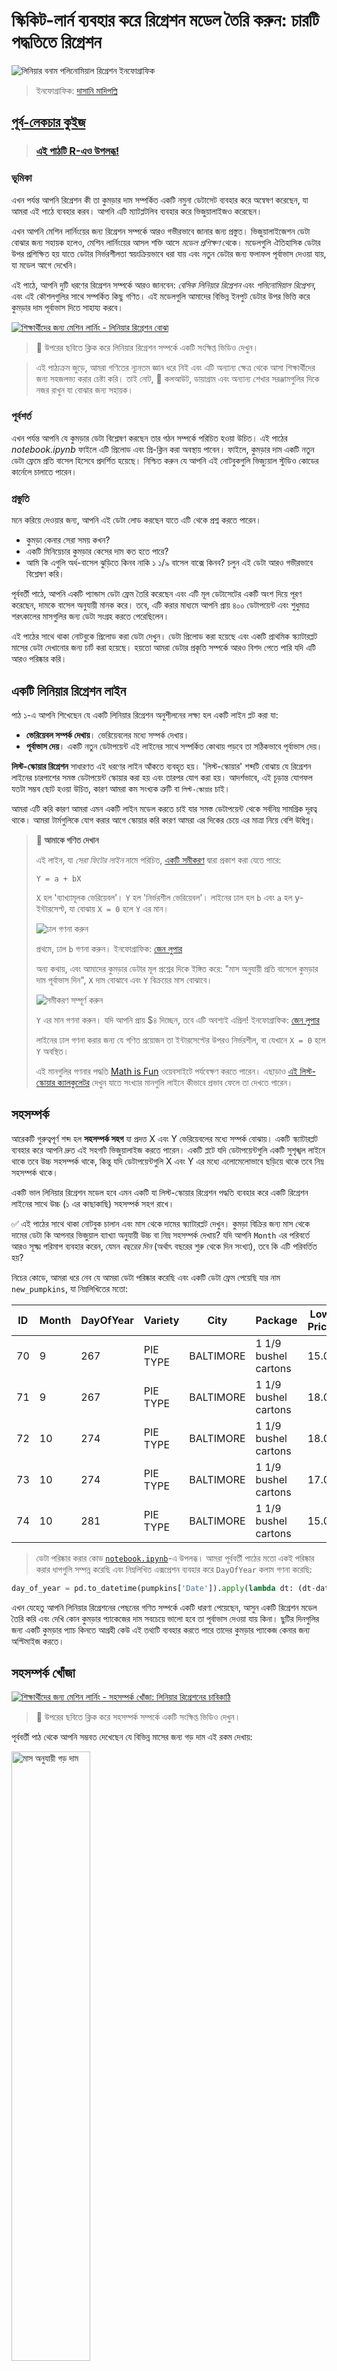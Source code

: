 <!--
CO_OP_TRANSLATOR_METADATA:
{
  "original_hash": "2f88fbc741d792890ff2f1430fe0dae0",
  "translation_date": "2025-08-29T20:13:53+00:00",
  "source_file": "2-Regression/3-Linear/README.md",
  "language_code": "bn"
}
-->
# স্কিকিট-লার্ন ব্যবহার করে রিগ্রেশন মডেল তৈরি করুন: চারটি পদ্ধতিতে রিগ্রেশন

![লিনিয়ার বনাম পলিনোমিয়াল রিগ্রেশন ইনফোগ্রাফিক](../../../../translated_images/linear-polynomial.5523c7cb6576ccab0fecbd0e3505986eb2d191d9378e785f82befcf3a578a6e7.bn.png)
> ইনফোগ্রাফিক: [দাসানি মাদিপল্লি](https://twitter.com/dasani_decoded)
## [পূর্ব-লেকচার কুইজ](https://gray-sand-07a10f403.1.azurestaticapps.net/quiz/13/)

> ### [এই পাঠটি R-এও উপলব্ধ!](../../../../2-Regression/3-Linear/solution/R/lesson_3.html)
### ভূমিকা

এখন পর্যন্ত আপনি রিগ্রেশন কী তা কুমড়ার দাম সম্পর্কিত একটি নমুনা ডেটাসেট ব্যবহার করে অন্বেষণ করেছেন, যা আমরা এই পাঠে ব্যবহার করব। আপনি এটি ম্যাটপ্লটলিব ব্যবহার করে ভিজুয়ালাইজও করেছেন।

এখন আপনি মেশিন লার্নিংয়ের জন্য রিগ্রেশন সম্পর্কে আরও গভীরভাবে জানার জন্য প্রস্তুত। ভিজুয়ালাইজেশন ডেটা বোঝার জন্য সহায়ক হলেও, মেশিন লার্নিংয়ের আসল শক্তি আসে _মডেল প্রশিক্ষণ_ থেকে। মডেলগুলি ঐতিহাসিক ডেটার উপর প্রশিক্ষিত হয় যাতে ডেটার নির্ভরশীলতা স্বয়ংক্রিয়ভাবে ধরা যায় এবং নতুন ডেটার জন্য ফলাফল পূর্বাভাস দেওয়া যায়, যা মডেল আগে দেখেনি।

এই পাঠে, আপনি দুটি ধরণের রিগ্রেশন সম্পর্কে আরও জানবেন: _বেসিক লিনিয়ার রিগ্রেশন_ এবং _পলিনোমিয়াল রিগ্রেশন_, এবং এই কৌশলগুলির সাথে সম্পর্কিত কিছু গণিত। এই মডেলগুলি আমাদের বিভিন্ন ইনপুট ডেটার উপর ভিত্তি করে কুমড়ার দাম পূর্বাভাস দিতে সাহায্য করবে।

[![শিক্ষার্থীদের জন্য মেশিন লার্নিং - লিনিয়ার রিগ্রেশন বোঝা](https://img.youtube.com/vi/CRxFT8oTDMg/0.jpg)](https://youtu.be/CRxFT8oTDMg "শিক্ষার্থীদের জন্য মেশিন লার্নিং - লিনিয়ার রিগ্রেশন বোঝা")

> 🎥 উপরের ছবিতে ক্লিক করে লিনিয়ার রিগ্রেশন সম্পর্কে একটি সংক্ষিপ্ত ভিডিও দেখুন।

> এই পাঠ্যক্রম জুড়ে, আমরা গণিতের ন্যূনতম জ্ঞান ধরে নিই এবং এটি অন্যান্য ক্ষেত্র থেকে আসা শিক্ষার্থীদের জন্য সহজলভ্য করার চেষ্টা করি। তাই নোট, 🧮 কলআউট, ডায়াগ্রাম এবং অন্যান্য শেখার সরঞ্জামগুলির দিকে নজর রাখুন যা বোঝার জন্য সহায়ক।

### পূর্বশর্ত

এখন পর্যন্ত আপনি যে কুমড়ার ডেটা বিশ্লেষণ করছেন তার গঠন সম্পর্কে পরিচিত হওয়া উচিত। এই পাঠের _notebook.ipynb_ ফাইলে এটি প্রিলোড এবং প্রি-ক্লিন করা অবস্থায় পাবেন। ফাইলে, কুমড়ার দাম একটি নতুন ডেটা ফ্রেমে প্রতি বাসেল হিসেবে প্রদর্শিত হয়েছে। নিশ্চিত করুন যে আপনি এই নোটবুকগুলি ভিজ্যুয়াল স্টুডিও কোডের কার্নেলে চালাতে পারেন।

### প্রস্তুতি

মনে করিয়ে দেওয়ার জন্য, আপনি এই ডেটা লোড করছেন যাতে এটি থেকে প্রশ্ন করতে পারেন।

- কুমড়া কেনার সেরা সময় কখন?
- একটি মিনিয়েচার কুমড়ার কেসের দাম কত হতে পারে?
- আমি কি এগুলি অর্ধ-বাসেল ঝুড়িতে কিনব নাকি ১ ১/৯ বাসেল বাক্সে কিনব?
চলুন এই ডেটা আরও গভীরভাবে বিশ্লেষণ করি।

পূর্ববর্তী পাঠে, আপনি একটি প্যান্ডাস ডেটা ফ্রেম তৈরি করেছেন এবং এটি মূল ডেটাসেটের একটি অংশ দিয়ে পূরণ করেছেন, দামকে বাসেল অনুযায়ী মানক করে। তবে, এটি করার মাধ্যমে আপনি প্রায় ৪০০ ডেটাপয়েন্ট এবং শুধুমাত্র শরৎকালের মাসগুলির জন্য ডেটা সংগ্রহ করতে পেরেছিলেন।

এই পাঠের সাথে থাকা নোটবুকে প্রিলোড করা ডেটা দেখুন। ডেটা প্রিলোড করা হয়েছে এবং একটি প্রাথমিক স্ক্যাটারপ্লট মাসের ডেটা দেখানোর জন্য চার্ট করা হয়েছে। হয়তো আমরা ডেটার প্রকৃতি সম্পর্কে আরও বিশদ পেতে পারি যদি এটি আরও পরিষ্কার করি।

## একটি লিনিয়ার রিগ্রেশন লাইন

পাঠ ১-এ আপনি শিখেছেন যে একটি লিনিয়ার রিগ্রেশন অনুশীলনের লক্ষ্য হল একটি লাইন প্লট করা যা:

- **ভেরিয়েবল সম্পর্ক দেখায়**। ভেরিয়েবলের মধ্যে সম্পর্ক দেখায়।
- **পূর্বাভাস দেয়**। একটি নতুন ডেটাপয়েন্ট এই লাইনের সাথে সম্পর্কিত কোথায় পড়বে তা সঠিকভাবে পূর্বাভাস দেয়।

**লিস্ট-স্কোয়ার রিগ্রেশন** সাধারণত এই ধরণের লাইন আঁকতে ব্যবহৃত হয়। 'লিস্ট-স্কোয়ার' শব্দটি বোঝায় যে রিগ্রেশন লাইনের চারপাশের সমস্ত ডেটাপয়েন্ট স্কোয়ার করা হয় এবং তারপর যোগ করা হয়। আদর্শভাবে, এই চূড়ান্ত যোগফল যতটা সম্ভব ছোট হওয়া উচিত, কারণ আমরা কম সংখ্যক ত্রুটি বা `লিস্ট-স্কোয়ার` চাই।

আমরা এটি করি কারণ আমরা এমন একটি লাইন মডেল করতে চাই যার সমস্ত ডেটাপয়েন্ট থেকে সর্বনিম্ন সামগ্রিক দূরত্ব থাকে। আমরা টার্মগুলিকে যোগ করার আগে স্কোয়ার করি কারণ আমরা এর দিকের চেয়ে এর মাত্রা নিয়ে বেশি উদ্বিগ্ন।

> **🧮 আমাকে গণিত দেখান**
>
> এই লাইন, যা _সেরা ফিটের লাইন_ নামে পরিচিত, [একটি সমীকরণ](https://en.wikipedia.org/wiki/Simple_linear_regression) দ্বারা প্রকাশ করা যেতে পারে:
>
> ```
> Y = a + bX
> ```
>
> `X` হল 'ব্যাখ্যামূলক ভেরিয়েবল'। `Y` হল 'নির্ভরশীল ভেরিয়েবল'। লাইনের ঢাল হল `b` এবং `a` হল y-ইন্টারসেপ্ট, যা বোঝায় `X = 0` হলে `Y` এর মান।
>
>![ঢাল গণনা করুন](../../../../translated_images/slope.f3c9d5910ddbfcf9096eb5564254ba22c9a32d7acd7694cab905d29ad8261db3.bn.png)
>
> প্রথমে, ঢাল `b` গণনা করুন। ইনফোগ্রাফিক: [জেন লুপার](https://twitter.com/jenlooper)
>
> অন্য কথায়, এবং আমাদের কুমড়ার ডেটার মূল প্রশ্নের দিকে ইঙ্গিত করে: "মাস অনুযায়ী প্রতি বাসেলে কুমড়ার দাম পূর্বাভাস দিন", `X` দাম বোঝাবে এবং `Y` বিক্রয়ের মাস বোঝাবে।
>
>![সমীকরণ সম্পূর্ণ করুন](../../../../translated_images/calculation.a209813050a1ddb141cdc4bc56f3af31e67157ed499e16a2ecf9837542704c94.bn.png)
>
> `Y` এর মান গণনা করুন। যদি আপনি প্রায় $৪ দিচ্ছেন, তবে এটি অবশ্যই এপ্রিল! ইনফোগ্রাফিক: [জেন লুপার](https://twitter.com/jenlooper)
>
> লাইনের ঢাল গণনা করার জন্য যে গণিত প্রয়োজন তা ইন্টারসেপ্টের উপরও নির্ভরশীল, বা যেখানে `X = 0` হলে `Y` অবস্থিত।
>
> এই মানগুলির গণনার পদ্ধতি [Math is Fun](https://www.mathsisfun.com/data/least-squares-regression.html) ওয়েবসাইটে পর্যবেক্ষণ করতে পারেন। এছাড়াও [এই লিস্ট-স্কোয়ার ক্যালকুলেটর](https://www.mathsisfun.com/data/least-squares-calculator.html) দেখুন যাতে সংখ্যার মানগুলি লাইনে কীভাবে প্রভাব ফেলে তা দেখতে পারেন।

## সহসম্পর্ক

আরেকটি গুরুত্বপূর্ণ শব্দ হল **সহসম্পর্ক সহগ** যা প্রদত্ত X এবং Y ভেরিয়েবলের মধ্যে সম্পর্ক বোঝায়। একটি স্ক্যাটারপ্লট ব্যবহার করে আপনি দ্রুত এই সহগটি ভিজুয়ালাইজ করতে পারেন। একটি প্লটে যদি ডেটাপয়েন্টগুলি একটি সুশৃঙ্খল লাইনে থাকে তবে উচ্চ সহসম্পর্ক থাকে, কিন্তু যদি ডেটাপয়েন্টগুলি X এবং Y এর মধ্যে এলোমেলোভাবে ছড়িয়ে থাকে তবে নিম্ন সহসম্পর্ক থাকে।

একটি ভাল লিনিয়ার রিগ্রেশন মডেল হবে এমন একটি যা লিস্ট-স্কোয়ার রিগ্রেশন পদ্ধতি ব্যবহার করে একটি রিগ্রেশন লাইনের সাথে উচ্চ (১ এর কাছাকাছি) সহসম্পর্ক সহগ রাখে।

✅ এই পাঠের সাথে থাকা নোটবুক চালান এবং মাস থেকে দামের স্ক্যাটারপ্লট দেখুন। কুমড়া বিক্রির জন্য মাস থেকে দামের ডেটা কি আপনার ভিজুয়াল ব্যাখ্যা অনুযায়ী উচ্চ বা নিম্ন সহসম্পর্ক দেখায়? যদি আপনি `Month` এর পরিবর্তে আরও সূক্ষ্ম পরিমাপ ব্যবহার করেন, যেমন *বছরের দিন* (অর্থাৎ বছরের শুরু থেকে দিন সংখ্যা), তবে কি এটি পরিবর্তিত হয়?

নিচের কোডে, আমরা ধরে নেব যে আমরা ডেটা পরিষ্কার করেছি এবং একটি ডেটা ফ্রেম পেয়েছি যার নাম `new_pumpkins`, যা নিম্নলিখিতের মতো:

ID | Month | DayOfYear | Variety | City | Package | Low Price | High Price | Price
---|-------|-----------|---------|------|---------|-----------|------------|-------
70 | 9 | 267 | PIE TYPE | BALTIMORE | 1 1/9 bushel cartons | 15.0 | 15.0 | 13.636364
71 | 9 | 267 | PIE TYPE | BALTIMORE | 1 1/9 bushel cartons | 18.0 | 18.0 | 16.363636
72 | 10 | 274 | PIE TYPE | BALTIMORE | 1 1/9 bushel cartons | 18.0 | 18.0 | 16.363636
73 | 10 | 274 | PIE TYPE | BALTIMORE | 1 1/9 bushel cartons | 17.0 | 17.0 | 15.454545
74 | 10 | 281 | PIE TYPE | BALTIMORE | 1 1/9 bushel cartons | 15.0 | 15.0 | 13.636364

> ডেটা পরিষ্কার করার কোড [`notebook.ipynb`](notebook.ipynb)-এ উপলব্ধ। আমরা পূর্ববর্তী পাঠের মতো একই পরিষ্কার করার ধাপগুলি সম্পন্ন করেছি এবং নিম্নলিখিত এক্সপ্রেশন ব্যবহার করে `DayOfYear` কলাম গণনা করেছি:

```python
day_of_year = pd.to_datetime(pumpkins['Date']).apply(lambda dt: (dt-datetime(dt.year,1,1)).days)
```

এখন যেহেতু আপনি লিনিয়ার রিগ্রেশনের পেছনের গণিত সম্পর্কে একটি ধারণা পেয়েছেন, আসুন একটি রিগ্রেশন মডেল তৈরি করি এবং দেখি কোন কুমড়ার প্যাকেজের দাম সবচেয়ে ভালো হবে তা পূর্বাভাস দেওয়া যায় কিনা। ছুটির দিনগুলির জন্য একটি কুমড়ার প্যাচ কিনতে আগ্রহী কেউ এই তথ্যটি ব্যবহার করতে পারে তাদের কুমড়ার প্যাকেজ কেনার জন্য অপ্টিমাইজ করতে।

## সহসম্পর্ক খোঁজা

[![শিক্ষার্থীদের জন্য মেশিন লার্নিং - সহসম্পর্ক খোঁজা: লিনিয়ার রিগ্রেশনের চাবিকাঠি](https://img.youtube.com/vi/uoRq-lW2eQo/0.jpg)](https://youtu.be/uoRq-lW2eQo "শিক্ষার্থীদের জন্য মেশিন লার্নিং - সহসম্পর্ক খোঁজা: লিনিয়ার রিগ্রেশনের চাবিকাঠি")

> 🎥 উপরের ছবিতে ক্লিক করে সহসম্পর্ক সম্পর্কে একটি সংক্ষিপ্ত ভিডিও দেখুন।

পূর্ববর্তী পাঠ থেকে আপনি সম্ভবত দেখেছেন যে বিভিন্ন মাসের জন্য গড় দাম এই রকম দেখায়:

<img alt="মাস অনুযায়ী গড় দাম" src="../2-Data/images/barchart.png" width="50%"/>

এটি নির্দেশ করে যে কিছু সহসম্পর্ক থাকতে পারে, এবং আমরা `Month` এবং `Price` এর মধ্যে সম্পর্ক বা `DayOfYear` এবং `Price` এর মধ্যে সম্পর্ক পূর্বাভাস দেওয়ার জন্য একটি লিনিয়ার রিগ্রেশন মডেল প্রশিক্ষণ দেওয়ার চেষ্টা করতে পারি। এখানে একটি স্ক্যাটারপ্লট রয়েছে যা দ্বিতীয় সম্পর্কটি দেখায়:

<img alt="দামের বনাম বছরের দিনের স্ক্যাটারপ্লট" src="images/scatter-dayofyear.png" width="50%" /> 

আসুন `corr` ফাংশন ব্যবহার করে দেখি সহসম্পর্ক আছে কিনা:

```python
print(new_pumpkins['Month'].corr(new_pumpkins['Price']))
print(new_pumpkins['DayOfYear'].corr(new_pumpkins['Price']))
```

এটি মনে হচ্ছে সহসম্পর্ক খুবই ছোট, `Month` অনুযায়ী -0.15 এবং `DayOfYear` অনুযায়ী -0.17, তবে অন্য একটি গুরুত্বপূর্ণ সম্পর্ক থাকতে পারে। মনে হচ্ছে বিভিন্ন কুমড়ার প্রকারভেদের সাথে সম্পর্কিত বিভিন্ন দামের ক্লাস্টার রয়েছে। এই অনুমানটি নিশ্চিত করতে, আসুন প্রতিটি কুমড়ার ক্যাটাগরি একটি ভিন্ন রঙ ব্যবহার করে প্লট করি। `scatter` প্লটিং ফাংশনে একটি `ax` প্যারামিটার পাস করে আমরা সমস্ত পয়েন্ট একই গ্রাফে প্লট করতে পারি:

```python
ax=None
colors = ['red','blue','green','yellow']
for i,var in enumerate(new_pumpkins['Variety'].unique()):
    df = new_pumpkins[new_pumpkins['Variety']==var]
    ax = df.plot.scatter('DayOfYear','Price',ax=ax,c=colors[i],label=var)
```

<img alt="দামের বনাম বছরের দিনের স্ক্যাটারপ্লট" src="images/scatter-dayofyear-color.png" width="50%" /> 

আমাদের তদন্ত নির্দেশ করে যে বিক্রির তারিখের চেয়ে প্রকারভেদ সামগ্রিক দামের উপর বেশি প্রভাব ফেলে। আমরা এটি একটি বার গ্রাফ দিয়ে দেখতে পারি:

```python
new_pumpkins.groupby('Variety')['Price'].mean().plot(kind='bar')
```

<img alt="প্রকারভেদ অনুযায়ী দামের বার গ্রাফ" src="images/price-by-variety.png" width="50%" /> 

চলুন আপাতত শুধুমাত্র একটি কুমড়ার প্রকারভেদ, 'পাই টাইপ', এর উপর মনোযোগ দিই এবং দেখি তারিখের দামের উপর কী প্রভাব পড়ে:

```python
pie_pumpkins = new_pumpkins[new_pumpkins['Variety']=='PIE TYPE']
pie_pumpkins.plot.scatter('DayOfYear','Price') 
```
<img alt="দামের বনাম বছরের দিনের স্ক্যাটারপ্লট" src="images/pie-pumpkins-scatter.png" width="50%" /> 

যদি আমরা এখন `corr` ফাংশন ব্যবহার করে `Price` এবং `DayOfYear` এর মধ্যে সহসম্পর্ক গণনা করি, আমরা প্রায় `-0.27` পাব - যা নির্দেশ করে যে একটি পূর্বাভাসমূলক মডেল প্রশিক্ষণ দেওয়া যৌক্তিক।

> একটি লিনিয়ার রিগ্রেশন মডেল প্রশিক্ষণ দেওয়ার আগে, আমাদের ডেটা পরিষ্কার করা নিশ্চিত করা গুরুত্বপূর্ণ। লিনিয়ার রিগ্রেশন অনুপস্থিত মানগুলির সাথে ভাল কাজ করে না, তাই সমস্ত খালি সেল বাদ দেওয়া যৌক্তিক:

```python
pie_pumpkins.dropna(inplace=True)
pie_pumpkins.info()
```

অন্য একটি পদ্ধতি হতে পারে খালি মানগুলি সংশ্লিষ্ট কলামের গড় মান দিয়ে পূরণ করা।

## সহজ লিনিয়ার রিগ্রেশন

[![শিক্ষার্থীদের জন্য মেশিন লার্নিং - স্কিকিট-লার্ন ব্যবহার করে লিনিয়ার এবং পলিনোমিয়াল রিগ্রেশন](https://img.youtube.com/vi/e4c_UP2fSjg/0.jpg)](https://youtu.be/e4c_UP2fSjg "শিক্ষার্থীদের জন্য মেশিন লার্নিং - স্কিকিট-লার্ন ব্যবহার করে লিনিয়ার এবং পলিনোমিয়াল রিগ্রেশন")

> 🎥 উপরের ছবিতে ক্লিক করে লিনিয়ার এবং পলিনোমিয়াল রিগ্রেশন সম্পর্কে একটি সংক্ষিপ্ত ভিডিও দেখুন।

আমাদের লিনিয়ার রিগ্রেশন মডেল প্রশিক্ষণ দেওয়ার জন্য, আমরা **স্কিকিট-লার্ন** লাইব্রেরি ব্যবহার করব।

```python
from sklearn.linear_model import LinearRegression
from sklearn.metrics import mean_squared_error
from sklearn.model_selection import train_test_split
```

আমরা ইনপুট মান (ফিচার) এবং প্রত্যাশিত আউটপুট (লেবেল) পৃথক নাম্পাই অ্যারেতে ভাগ করে শুরু করি:

```python
X = pie_pumpkins['DayOfYear'].to_numpy().reshape(-1,1)
y = pie_pumpkins['Price']
```

> লক্ষ্য করুন যে আমরা ইনপুট ডেটার উপর `reshape` প্রয়োগ করতে হয়েছিল যাতে লিনিয়ার রিগ্রেশন প্যাকেজ এটি সঠিকভাবে বুঝতে পারে। লিনিয়ার রিগ্রেশন একটি 2D-অ্যারে ইনপুট হিসাবে প্রত্যাশা করে, যেখানে অ্যারেটির প্রতিটি সারি ইনপুট ফিচারের একটি ভেক্টরের সাথে সম্পর্কিত। আমাদের ক্ষেত্রে, যেহেতু আমাদের শুধুমাত্র একটি ইনপুট রয়েছে - আমাদের একটি N×1 আকৃতির অ্যারে প্রয়োজন, যেখানে N হল ডেটাসেটের আকার।

তারপর, আমরা ডেটাকে প্রশিক্ষণ এবং পরীক্ষা ডেটাসেটে ভাগ করি, যাতে প্রশিক্ষণের পরে আমাদের মডেলটি যাচাই করতে পারি:

```python
X_train, X_test, y_train, y_test = train_test_split(X, y, test_size=0.2, random_state=0)
```

অবশেষে, প্রকৃত লিনিয়ার রিগ্রেশন মডেল প্রশিক্ষণ দেওয়া মাত্র দুটি লাইনের কোডে সম্পন্ন হয়। আমরা `LinearRegression` অবজেক্টটি সংজ্ঞায়িত করি এবং `fit` পদ্ধতি ব্যবহার করে এটি আমাদের ডেটার সাথে ফিট করি:

```python
lin_reg = LinearRegression()
lin_reg.fit(X_train,y_train)
```

`LinearRegression` অবজেক্টটি `fit` করার পরে সমস্ত রিগ্রেশনের সহগ ধারণ করে, যা `.coef_` প্রপার্টি ব্যবহার করে অ্যাক্সেস করা যায়। আমাদের ক্ষেত্রে, এখানে মাত্র একটি সহগ রয়েছে, যা প্রায় `-0.017` হওয়া উচিত। এটি বোঝায় যে সময়ের সাথে দাম কিছুটা কমে যায়, তবে খুব বেশি নয়, প্রতিদিন প্রায় ২ সেন্ট। আমরা `lin_reg.intercept_` ব্যবহার করে রিগ্রেশনের Y-অক্ষের সাথে ছেদ বিন্দুটিও অ্যাক্সেস করতে পারি - এটি আমাদের ক্ষেত্রে প্রায় `21` হবে, যা বছরের শুরুতে দামের ইঙ্গিত দেয়।

আমাদের মডেলটি কতটা সঠিক তা দেখতে, আমরা একটি টেস্ট ডেটাসেটে দাম পূর্বাভাস দিতে পারি এবং তারপর প্রত্যাশিত এবং পূর্বাভাসিত মানের মধ্যে পার্থক্য কতটা কাছাকাছি তা পরিমাপ করতে পারি। এটি গড় বর্গ ত্রুটি (MSE) মেট্রিক্স ব্যবহার করে করা যেতে পারে, যা প্রত্যাশিত এবং পূর্বাভাসিত মানের মধ্যে সমস্ত বর্গ পার্থক্যের গড়।

```python
pred = lin_reg.predict(X_test)

mse = np.sqrt(mean_squared_error(y_test,pred))
print(f'Mean error: {mse:3.3} ({mse/np.mean(pred)*100:3.3}%)')
```
আমাদের ত্রুটি প্রায় ২টি পয়েন্টের আশেপাশে, যা ~১৭%। খুব ভালো নয়। মডেলের গুণমানের আরেকটি সূচক হলো **coefficient of determination**, যা এইভাবে পাওয়া যায়:

```python
score = lin_reg.score(X_train,y_train)
print('Model determination: ', score)
```  
যদি মান ০ হয়, তাহলে এর অর্থ মডেল ইনপুট ডেটাকে বিবেচনা করে না এবং *সবচেয়ে খারাপ লিনিয়ার প্রেডিক্টর* হিসেবে কাজ করে, যা কেবলমাত্র ফলাফলের গড় মান। মান ১ হলে আমরা সমস্ত প্রত্যাশিত আউটপুট নিখুঁতভাবে পূর্বাভাস দিতে পারি। আমাদের ক্ষেত্রে, coefficient প্রায় ০.০৬, যা বেশ কম।

আমরা পরীক্ষার ডেটা এবং রিগ্রেশন লাইনের সাথে একটি গ্রাফ আঁকতে পারি, যাতে আমাদের ক্ষেত্রে রিগ্রেশন কীভাবে কাজ করছে তা আরও ভালোভাবে দেখা যায়:

```python
plt.scatter(X_test,y_test)
plt.plot(X_test,pred)
```  

<img alt="Linear regression" src="images/linear-results.png" width="50%" />

## পলিনোমিয়াল রিগ্রেশন  

লিনিয়ার রিগ্রেশনের আরেকটি ধরন হলো পলিনোমিয়াল রিগ্রেশন। কখনও কখনও ভেরিয়েবলগুলোর মধ্যে একটি লিনিয়ার সম্পর্ক থাকে - যেমন কুমড়ার আয়তন যত বড়, দাম তত বেশি - কিন্তু কখনও কখনও এই সম্পর্কগুলোকে একটি সমতল বা সরল রেখা হিসেবে চিত্রিত করা যায় না।  

✅ এখানে [আরও কিছু উদাহরণ](https://online.stat.psu.edu/stat501/lesson/9/9.8) রয়েছে, যেখানে পলিনোমিয়াল রিগ্রেশন ব্যবহার করা যেতে পারে।  

Date এবং Price-এর মধ্যে সম্পর্ক আবার দেখুন। এই scatterplot কি সরল রেখা দিয়ে বিশ্লেষণ করা উচিত বলে মনে হয়? দাম কি ওঠানামা করতে পারে না? এই ক্ষেত্রে, আপনি পলিনোমিয়াল রিগ্রেশন চেষ্টা করতে পারেন।  

✅ পলিনোমিয়াল হলো গাণিতিক প্রকাশ, যা এক বা একাধিক ভেরিয়েবল এবং coefficients নিয়ে গঠিত হতে পারে।  

পলিনোমিয়াল রিগ্রেশন একটি বাঁকা রেখা তৈরি করে, যা nonlinear ডেটার সাথে আরও ভালোভাবে মানানসই হয়। আমাদের ক্ষেত্রে, যদি আমরা ইনপুট ডেটায় একটি বর্গাকার `DayOfYear` ভেরিয়েবল অন্তর্ভুক্ত করি, তাহলে আমরা একটি parabolic curve দিয়ে আমাদের ডেটা ফিট করতে পারব, যার একটি নির্দিষ্ট সময়ে সর্বনিম্ন মান থাকবে।  

Scikit-learn একটি সহায়ক [pipeline API](https://scikit-learn.org/stable/modules/generated/sklearn.pipeline.make_pipeline.html?highlight=pipeline#sklearn.pipeline.make_pipeline) অন্তর্ভুক্ত করে, যা ডেটা প্রসেসিংয়ের বিভিন্ন ধাপ একসাথে সংযুক্ত করতে সাহায্য করে। একটি **pipeline** হলো **estimators**-এর একটি চেইন। আমাদের ক্ষেত্রে, আমরা একটি pipeline তৈরি করব, যা প্রথমে আমাদের মডেলে পলিনোমিয়াল ফিচার যোগ করবে এবং তারপর রিগ্রেশন প্রশিক্ষণ দেবে:  

```python
from sklearn.preprocessing import PolynomialFeatures
from sklearn.pipeline import make_pipeline

pipeline = make_pipeline(PolynomialFeatures(2), LinearRegression())

pipeline.fit(X_train,y_train)
```  

`PolynomialFeatures(2)` ব্যবহার করার অর্থ হলো আমরা ইনপুট ডেটা থেকে সমস্ত দ্বিতীয়-ডিগ্রি পলিনোমিয়াল অন্তর্ভুক্ত করব। আমাদের ক্ষেত্রে এটি কেবল `DayOfYear`<sup>2</sup> হবে, কিন্তু দুটি ইনপুট ভেরিয়েবল X এবং Y দেওয়া হলে এটি X<sup>2</sup>, XY এবং Y<sup>2</sup> যোগ করবে। আমরা চাইলে আরও উচ্চ-ডিগ্রি পলিনোমিয়াল ব্যবহার করতে পারি।  

Pipeline-গুলোকে মূল `LinearRegression` অবজেক্টের মতোই ব্যবহার করা যায়, অর্থাৎ আমরা pipeline-কে `fit` করতে পারি এবং তারপর `predict` ব্যবহার করে পূর্বাভাসের ফলাফল পেতে পারি। এখানে পরীক্ষার ডেটা এবং approximation curve দেখানো হয়েছে:  

<img alt="Polynomial regression" src="images/poly-results.png" width="50%" />  

পলিনোমিয়াল রিগ্রেশন ব্যবহার করে আমরা সামান্য কম MSE এবং বেশি determination পেতে পারি, কিন্তু খুব বেশি নয়। আমাদের অন্যান্য ফিচার বিবেচনা করতে হবে!  

> আপনি দেখতে পাচ্ছেন যে Halloween-এর আশেপাশে কুমড়ার সর্বনিম্ন দাম দেখা যায়। আপনি এটি কীভাবে ব্যাখ্যা করবেন?  

🎃 অভিনন্দন, আপনি একটি মডেল তৈরি করেছেন, যা পাই কুমড়ার দাম পূর্বাভাস দিতে সাহায্য করতে পারে। আপনি সম্ভবত একই পদ্ধতি সমস্ত কুমড়ার ধরনগুলোর জন্য পুনরাবৃত্তি করতে পারেন, কিন্তু এটি বেশ ক্লান্তিকর হবে। এখন চলুন শিখি কীভাবে আমাদের মডেলে কুমড়ার বৈচিত্র্যকে বিবেচনায় নেওয়া যায়!  

## ক্যাটেগরিকাল ফিচার  

আদর্শ ক্ষেত্রে, আমরা চাই একই মডেল ব্যবহার করে বিভিন্ন কুমড়ার ধরনগুলোর দাম পূর্বাভাস দিতে সক্ষম হতে। তবে, `Variety` কলামটি `Month`-এর মতো নয়, কারণ এটি non-numeric মান ধারণ করে। এই ধরনের কলামগুলোকে **categorical** বলা হয়।  

[![ML for beginners - Categorical Feature Predictions with Linear Regression](https://img.youtube.com/vi/DYGliioIAE0/0.jpg)](https://youtu.be/DYGliioIAE0 "ML for beginners - Categorical Feature Predictions with Linear Regression")  

> 🎥 উপরের ছবিতে ক্লিক করুন ক্যাটেগরিকাল ফিচার ব্যবহার সম্পর্কে একটি সংক্ষিপ্ত ভিডিও দেখার জন্য।  

এখানে আপনি দেখতে পাচ্ছেন কীভাবে গড় দাম বৈচিত্র্যের উপর নির্ভর করে:  

<img alt="Average price by variety" src="images/price-by-variety.png" width="50%" />  

বৈচিত্র্যকে বিবেচনায় নিতে, প্রথমে এটি numeric আকারে রূপান্তর করতে হবে, বা **encode** করতে হবে। এটি করার কয়েকটি উপায় রয়েছে:  

* সাধারণ **numeric encoding** একটি টেবিল তৈরি করবে, যেখানে বিভিন্ন বৈচিত্র্য থাকবে এবং তারপর বৈচিত্র্যের নামকে সেই টেবিলের একটি সূচকে প্রতিস্থাপন করবে। এটি লিনিয়ার রিগ্রেশনের জন্য সেরা ধারণা নয়, কারণ লিনিয়ার রিগ্রেশন সূচকের প্রকৃত সংখ্যাসূচক মান গ্রহণ করে এবং এটি ফলাফলে যোগ করে, কিছু coefficient দ্বারা গুণ করে। আমাদের ক্ষেত্রে, সূচক নম্বর এবং দামের মধ্যে সম্পর্ক স্পষ্টতই non-linear, এমনকি যদি আমরা নিশ্চিত করি যে সূচকগুলো নির্দিষ্টভাবে সাজানো হয়েছে।  
* **One-hot encoding** `Variety` কলামটিকে ৪টি ভিন্ন কলামে প্রতিস্থাপন করবে, প্রতিটি বৈচিত্র্যের জন্য একটি। প্রতিটি কলামে `1` থাকবে যদি সংশ্লিষ্ট সারিটি একটি নির্দিষ্ট বৈচিত্র্যের হয়, অন্যথায় `0` থাকবে। এর অর্থ হলো লিনিয়ার রিগ্রেশনে ৪টি coefficient থাকবে, প্রতিটি কুমড়ার বৈচিত্র্যের জন্য একটি, যা সেই নির্দিষ্ট বৈচিত্র্যের জন্য "starting price" (বা বরং "additional price") নির্ধারণ করবে।  

নিচের কোডটি দেখায় কীভাবে আমরা একটি বৈচিত্র্যকে one-hot encode করতে পারি:  

```python
pd.get_dummies(new_pumpkins['Variety'])
```  

 ID | FAIRYTALE | MINIATURE | MIXED HEIRLOOM VARIETIES | PIE TYPE  
----|-----------|-----------|--------------------------|----------  
70 | 0 | 0 | 0 | 1  
71 | 0 | 0 | 0 | 1  
... | ... | ... | ... | ...  
1738 | 0 | 1 | 0 | 0  
1739 | 0 | 1 | 0 | 0  
1740 | 0 | 1 | 0 | 0  
1741 | 0 | 1 | 0 | 0  
1742 | 0 | 1 | 0 | 0  

One-hot encoded বৈচিত্র্যকে ইনপুট হিসেবে ব্যবহার করে লিনিয়ার রিগ্রেশন প্রশিক্ষণ দিতে, আমাদের কেবল `X` এবং `y` ডেটা সঠিকভাবে initialize করতে হবে:  

```python
X = pd.get_dummies(new_pumpkins['Variety'])
y = new_pumpkins['Price']
```  

বাকি কোডটি উপরে ব্যবহৃত লিনিয়ার রিগ্রেশন প্রশিক্ষণের কোডের মতোই। যদি আপনি এটি চেষ্টা করেন, আপনি দেখতে পাবেন যে গড় স্কোয়ার্ড ত্রুটি প্রায় একই, কিন্তু আমরা অনেক বেশি coefficient of determination (~৭৭%) পাই। আরও সঠিক পূর্বাভাস পেতে, আমরা আরও ক্যাটেগরিকাল ফিচার এবং সংখ্যাসূচক ফিচার যেমন `Month` বা `DayOfYear` বিবেচনা করতে পারি। একটি বড় ফিচার array পেতে, আমরা `join` ব্যবহার করতে পারি:  

```python
X = pd.get_dummies(new_pumpkins['Variety']) \
        .join(new_pumpkins['Month']) \
        .join(pd.get_dummies(new_pumpkins['City'])) \
        .join(pd.get_dummies(new_pumpkins['Package']))
y = new_pumpkins['Price']
```  

এখানে আমরা `City` এবং `Package` টাইপকেও বিবেচনায় নিয়েছি, যা আমাদের MSE ২.৮৪ (১০%) এবং determination ০.৯৪ দেয়!  

## সবকিছু একত্রিত করা  

সেরা মডেল তৈরি করতে, আমরা উপরের উদাহরণ থেকে পলিনোমিয়াল রিগ্রেশনের সাথে একত্রিত (one-hot encoded ক্যাটেগরিকাল + সংখ্যাসূচক) ডেটা ব্যবহার করতে পারি। আপনার সুবিধার জন্য এখানে সম্পূর্ণ কোড দেওয়া হলো:  

```python
# set up training data
X = pd.get_dummies(new_pumpkins['Variety']) \
        .join(new_pumpkins['Month']) \
        .join(pd.get_dummies(new_pumpkins['City'])) \
        .join(pd.get_dummies(new_pumpkins['Package']))
y = new_pumpkins['Price']

# make train-test split
X_train, X_test, y_train, y_test = train_test_split(X, y, test_size=0.2, random_state=0)

# setup and train the pipeline
pipeline = make_pipeline(PolynomialFeatures(2), LinearRegression())
pipeline.fit(X_train,y_train)

# predict results for test data
pred = pipeline.predict(X_test)

# calculate MSE and determination
mse = np.sqrt(mean_squared_error(y_test,pred))
print(f'Mean error: {mse:3.3} ({mse/np.mean(pred)*100:3.3}%)')

score = pipeline.score(X_train,y_train)
print('Model determination: ', score)
```  

এটি আমাদের প্রায় ৯৭% determination coefficient এবং MSE=২.২৩ (~৮% পূর্বাভাস ত্রুটি) দেবে।  

| Model | MSE | Determination |  
|-------|-----|---------------|  
| `DayOfYear` Linear | 2.77 (17.2%) | 0.07 |  
| `DayOfYear` Polynomial | 2.73 (17.0%) | 0.08 |  
| `Variety` Linear | 5.24 (19.7%) | 0.77 |  
| All features Linear | 2.84 (10.5%) | 0.94 |  
| All features Polynomial | 2.23 (8.25%) | 0.97 |  

🏆 অভিনন্দন! আপনি এক পাঠে চারটি রিগ্রেশন মডেল তৈরি করেছেন এবং মডেলের গুণমান ৯৭% পর্যন্ত উন্নত করেছেন। রিগ্রেশনের চূড়ান্ত অংশে, আপনি ক্যাটেগরি নির্ধারণের জন্য Logistic Regression সম্পর্কে শিখবেন।  

---  
## 🚀চ্যালেঞ্জ  

এই নোটবুকে বিভিন্ন ভেরিয়েবল পরীক্ষা করুন এবং দেখুন কীভাবে correlation মডেলের সঠিকতার সাথে সম্পর্কিত।  

## [পোস্ট-লেকচার কুইজ](https://gray-sand-07a10f403.1.azurestaticapps.net/quiz/14/)  

## পর্যালোচনা ও স্ব-অধ্যয়ন  

এই পাঠে আমরা লিনিয়ার রিগ্রেশন সম্পর্কে শিখেছি। রিগ্রেশনের আরও গুরুত্বপূর্ণ ধরন রয়েছে। Stepwise, Ridge, Lasso এবং Elasticnet কৌশল সম্পর্কে পড়ুন। আরও শেখার জন্য একটি ভালো কোর্স হলো [Stanford Statistical Learning course](https://online.stanford.edu/courses/sohs-ystatslearning-statistical-learning)।  

## অ্যাসাইনমেন্ট  

[একটি মডেল তৈরি করুন](assignment.md)  

---

**অস্বীকৃতি**:  
এই নথিটি AI অনুবাদ পরিষেবা [Co-op Translator](https://github.com/Azure/co-op-translator) ব্যবহার করে অনুবাদ করা হয়েছে। আমরা যথাসাধ্য সঠিকতা নিশ্চিত করার চেষ্টা করি, তবে অনুগ্রহ করে মনে রাখবেন যে স্বয়ংক্রিয় অনুবাদে ত্রুটি বা অসঙ্গতি থাকতে পারে। মূল ভাষায় থাকা নথিটিকে প্রামাণিক উৎস হিসেবে বিবেচনা করা উচিত। গুরুত্বপূর্ণ তথ্যের জন্য, পেশাদার মানব অনুবাদ সুপারিশ করা হয়। এই অনুবাদ ব্যবহারের ফলে কোনো ভুল বোঝাবুঝি বা ভুল ব্যাখ্যা হলে আমরা দায়বদ্ধ থাকব না।